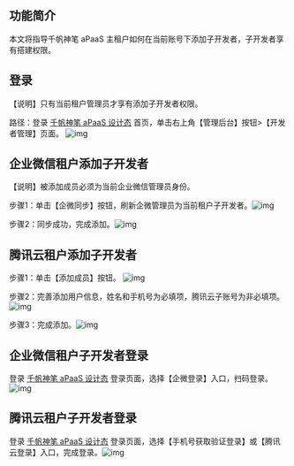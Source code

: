 ## **功能简介**

本文将指导千帆神笔 aPaaS 主租户如何在当前账号下添加子开发者，子开发者享有搭建权限。

## **登录**

【说明】只有当前租户管理员才享有添加子开发者权限。

路径：登录 [千帆神笔 aPaaS 设计态](https://apaas.cloud.tencent.com/) 首页，单击右上角【管理后台】按钮>【开发者管理】页面。      ![img](https://qcloudimg.tencent-cloud.cn/raw/c419ff5f2a0990d21ef91290e1c5c020.jpg)        

## **企业微信租户添加子开发者**

【说明】被添加成员必须为当前企业微信管理员身份。

步骤1：单击【企微同步】按钮，刷新企微管理员为当前租户子开发者。![img](https://main.qcloudimg.com/raw/3e59c638aaf638d1a7b0a9e514fa301c.png)        

步骤2：同步成功，完成添加。![img](https://main.qcloudimg.com/raw/c7cd9614511afd536c6786d29385319c.png)        

## **腾讯云租户添加子开发者**

步骤1：单击【添加成员】按钮。   ![img](https://main.qcloudimg.com/raw/1ea54b3da42c97c46dedbf2056bcb5f4.png)        

步骤2：完善添加用户信息，姓名和手机号为必填项，腾讯云子账号为非必填项。![img](https://main.qcloudimg.com/raw/ff4536642d8e4a77f86d9ef3cac7eb2b.png)        

步骤3：完成添加。![img](https://main.qcloudimg.com/raw/e3d67460eb6692af10cc2a0995173b7f.png)        

## **企业微信租户子开发者登录**

登录 [千帆神笔 aPaaS 设计态](https://apaas.cloud.tencent.com/) 登录页面，选择【企微登录】入口，扫码登录。![img](https://qcloudimg.tencent-cloud.cn/raw/d049ce3c7f4505160424157805b5f294.jpg)        

## **腾讯云租户子开发者登录**

登录 [千帆神笔 aPaaS 设计态](https://apaas.cloud.tencent.com/) 登录页面，选择【手机号获取验证登录】或【腾讯云登录】入口，完成登录。![img](https://qcloudimg.tencent-cloud.cn/raw/bafaf44ae9b3f4257874740764590d24.jpg)
